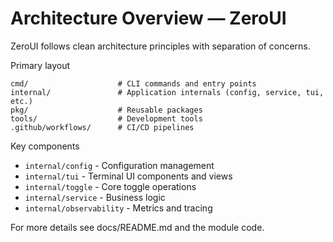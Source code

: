 # Architecture Overview — ZeroUI

ZeroUI follows clean architecture principles with separation of concerns.

Primary layout

```
cmd/                    # CLI commands and entry points
internal/               # Application internals (config, service, tui, etc.)
pkg/                    # Reusable packages
tools/                  # Development tools
.github/workflows/      # CI/CD pipelines
```

Key components

- `internal/config` - Configuration management
- `internal/tui` - Terminal UI components and views
- `internal/toggle` - Core toggle operations
- `internal/service` - Business logic
- `internal/observability` - Metrics and tracing

For more details see docs/README.md and the module code.
